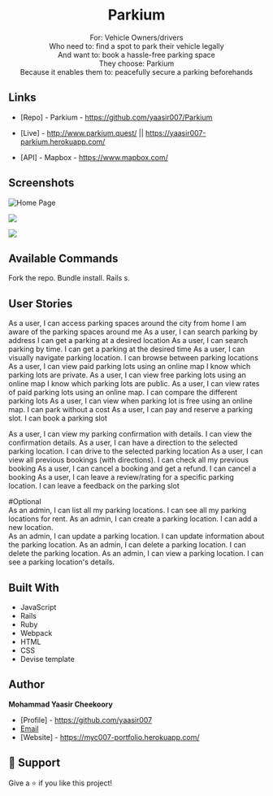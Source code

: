 <h1 align="center">Parkium</h1>

<p align="center">
For:  Vehicle Owners/drivers <br>
Who need to: find a spot to park their vehicle legally <br>
And want to: book a hassle-free parking space  <br>
They choose: Parkium <br>
Because it enables them to: peacefully secure a parking beforehands 
</p>

## Links

- [Repo] - Parkium - https://github.com/yaasir007/Parkium

- [Live] - http://www.parkium.quest/ || https://yaasir007-parkium.herokuapp.com/

- [API] - Mapbox - https://www.mapbox.com/

## Screenshots

![Home Page](/screenshots/hompage.png "Home Page")

![](/screenshots/2.png)

![](/screenshots/3.png)

## Available Commands
Fork the repo.
Bundle install.
Rails s.

## User Stories
As a user, I can access parking spaces around the city from home	I am aware of the parking spaces around me
As a user, I can search parking by address	I can get a parking at a desired location
As a user, I can search parking by time.	I can get a parking at the desired time
As a user, I can visually navigate parking location.	I can browse between parking locations
As a user, I can view paid parking lots using an online map	I know which parking lots are private.
As a user, I can view free parking lots using an online map	I know which parking lots are public.
As a user, I can view rates of paid parking lots using an online map.	I can compare the different parking lots
As a user, I can view when parking lot is free using an online map.	I can park without a cost
As a user, I can pay and reserve a parking slot.	I can book a parking slot

As a user, I can view my parking confirmation with details.	I can view the confirmation details.
As a user, I can have a direction to the selected parking location.	I can drive to the selected parking location
As a user, I can view all previous bookings (with directions).	I can check all my previous booking
As a user, I can cancel a booking and get a refund.	I can cancel a booking
As a user, I can leave a review/rating for a specific parking location.	I can leave a feedback on the parking slot
	
#Optional	
As an admin, I can list all my parking locations.	I can see all my parking locations for rent.
As an admin, I can create a parking location.	I can add a new location.	
As an admin, I can update a parking location.	I can update information about the parking location.
As an admin, I can delete a parking location.	I can delete the parking location.
As an admin, I can view a parking location.	I can see a parking location's details.

## Built With
- JavaScript
- Rails
- Ruby
- Webpack
- HTML
- CSS
- Devise template

## Author
**Mohammad Yaasir Cheekoory**

- [Profile] - https://github.com/yaasir007
- [Email](mailto:yaasir1997@gmail.com?subject=Hi "Hi!")
- [Website] - https://myc007-portfolio.herokuapp.com/

## 🤝 Support
Give a ⭐️ if you like this project!
